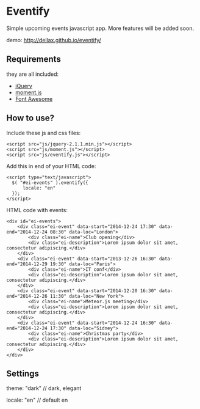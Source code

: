 # Eventify
Simple upcoming events javascript app. More features will be added soon.

demo: http://dellax.github.io/eventify/
## Requirements
they are all included:

* [jQuery](http://jquery.com)
* [moment.js](http://momentjs.com/)
* [Font Awesome](http://fortawesome.github.io/Font-Awesome/)
## How to use?
Include these js and css files:
```
<script src="js/jquery-2.1.1.min.js"></script>
<script src="js/moment.js"></script>
<script src="js/eventify.js"></script>
```
Add this in end of your HTML code:
```
<script type="text/javascript">
  $( "#ei-events" ).eventify({
      locale: "en"
  });
</script>
```
HTML code with events:
```
<div id="ei-events">
	<div class="ei-event" data-start="2014-12-24 17:30" data-end="2014-12-24 08:30" data-loc="London">
		<div class="ei-name">Club opening</div>
		<div class="ei-description">Lorem ipsum dolor sit amet, consectetur adipiscing.</div>
	</div>
	<div class="ei-event" data-start="2013-12-26 16:30" data-end="2014-12-29 19:30" data-loc="Paris">
		<div class="ei-name">IT conf</div>
		<div class="ei-description">Lorem ipsum dolor sit amet, consectetur adipiscing.</div>
	</div>
	<div class="ei-event" data-start="2014-12-20 16:30" data-end="2014-12-26 11:30" data-loc="New York">
		<div class="ei-name">Meteor.js meeting</div>
		<div class="ei-description">Lorem ipsum dolor sit amet, consectetur adipiscing.</div>
	</div>
	<div class="ei-event" data-start="2014-12-24 16:30" data-end="2014-12-24 17:30" data-loc="Sidney">
		<div class="ei-name">Christmas party</div>
		<div class="ei-description">Lorem ipsum dolor sit amet, consectetur adipiscing.</div>
	</div>
</div>
```
## Settings
theme: "dark" // dark, elegant

locale: "en" // default en
